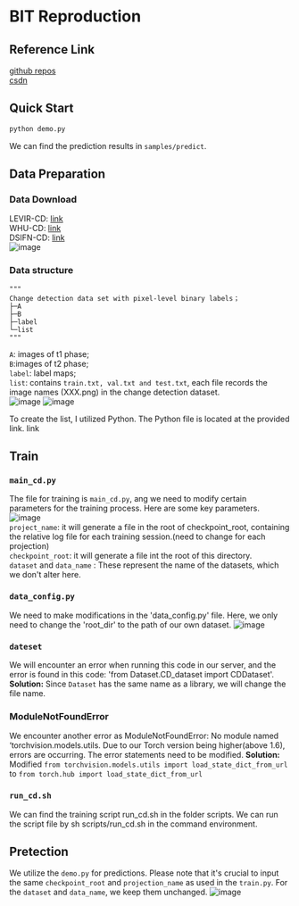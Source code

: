 # BIT Reproduction

## Reference Link
[github repos](https://github.com/justchenhao/BIT_CD)  
[csdn](https://blog.csdn.net/persist_ence/article/details/129687895?ops_request_misc=%257B%2522request%255Fid%2522%253A%2522169917089616777224410813%2522%252C%2522scm%2522%253A%252220140713.130102334..%2522%257D&request_id=169917089616777224410813&biz_id=0&utm_medium=distribute.pc_search_result.none-task-blog-2~all~sobaiduend~default-1-129687895-null-null.142^v96^control&utm_term=BIT%E5%A4%8D%E7%8E%B0&spm=1018.2226.3001.4187)  

## Quick Start
``` python
python demo.py
```
We can find the prediction results in `samples/predict`.

## Data Preparation
### Data Download 
LEVIR-CD: [link](https://justchenhao.github.io/LEVIR/  )  
WHU-CD: [link](https://study.rsgis.whu.edu.cn/pages/download/building_dataset.html  )  
DSIFN-CD: [link](https://github.com/GeoZcx/A-deeply-supervised-image-fusion-network-for-change-detection-in-remote-sensing-images/tree/master/dataset  )  
![image](https://github.com/ZYJ-Group/Tanghy/assets/94824386/b8f0653b-b4d2-4cc4-8415-6ecfcf3396bb)    

### Data structure
```
"""
Change detection data set with pixel-level binary labels；
├─A
├─B
├─label
└─list
"""
```
`A`: images of t1 phase;  
`B`:images of t2 phase;  
`label`: label maps;  
`list`: contains `train.txt, val.txt and test.txt`, each file records the image names (XXX.png) in the change detection dataset.  
![image](https://github.com/ZYJ-Group/Tanghy/assets/94824386/a632a9f8-ec4a-4e34-aa75-a8f7df4a570a)
![image](https://github.com/ZYJ-Group/Tanghy/assets/94824386/b36a7bf4-ece8-48e7-90fb-b5180dece9f3)  

To create the list, I utilized Python. The Python file is located at the provided link.
link

## Train
### `main_cd.py`
The file for training is `main_cd.py`, ang we need to modify certain parameters for the training process. Here are some key parameters.
![image](https://github.com/ZYJ-Group/Tanghy/assets/94824386/daeae00c-4571-43fa-a100-b98138a69033)    
`project_name`: it will generate a file in the root of checkpoint_root, containing the relative log file for each training session.(need to change for each projection)  
`checkpoint_root`: it will generate a file int the root of this directory.  
`dataset` and `data_name` : These represent the name of the datasets, which we don't alter here.  

### `data_config.py`
We need to make modifications in the 'data_config.py' file. Here, we only need to change the 'root_dir' to the path of our own dataset.
![image](https://github.com/ZYJ-Group/Tanghy/assets/94824386/5d5b5bca-95f6-446e-81e5-cacaa1e79271)  

### `dateset`
We will encounter an error when running this code in our server, and the error is found in this code:
'from Dataset.CD_dataset import CDDataset'.
**Solution:**
Since `Dataset` has the same name as a library, we will change the file name.

### ModuleNotFoundError
We encounter another error as ModuleNotFoundError: No module named ‘torchvision.models.utils.
Due to our Torch version being higher(above 1.6), errors are occurring. The error statements need to be modified.
**Solution:**
Modified `from torchvision.models.utils import load_state_dict_from_url` to `from torch.hub import load_state_dict_from_url`

### `run_cd.sh`
We can find the training script run_cd.sh in the folder scripts. We can run the script file by sh scripts/run_cd.sh in the command environment.

## Pretection
We utilize the `demo.py` for predictions. Please note that it's crucial to input the same `checkpoint_root` and `projection_name` as used in the `train.py`.
For the `dataset` and `data_name`, we keep them unchanged.
![image](https://github.com/ZYJ-Group/Tanghy/assets/94824386/991c2340-717d-48da-b0bd-32e4230e8d23)  
